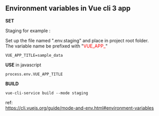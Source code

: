 ## Environment variables in Vue cli 3 app

**SET**  

Staging for example : 

Set up the file named ".env.staging" and place in project root folder.   
The variable name be prefixed with 
"<span span style="color:red">VUE_APP_</span>"  
```
VUE_APP_TITLE=sample_data
```

**USE**  in javascript
```
process.env.VUE_APP_TITLE
```

**BUILD**  
```
vue-cli-service build --mode staging
```


ref:  
https://cli.vuejs.org/guide/mode-and-env.html#environment-variables

